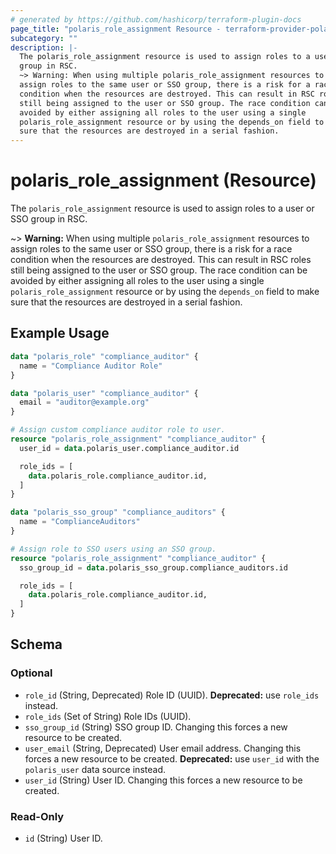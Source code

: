 ```yaml
---
# generated by https://github.com/hashicorp/terraform-plugin-docs
page_title: "polaris_role_assignment Resource - terraform-provider-polaris"
subcategory: ""
description: |-
  The polaris_role_assignment resource is used to assign roles to a user or SSO
  group in RSC.
  ~> Warning: When using multiple polaris_role_assignment resources to
  assign roles to the same user or SSO group, there is a risk for a race
  condition when the resources are destroyed. This can result in RSC roles
  still being assigned to the user or SSO group. The race condition can be
  avoided by either assigning all roles to the user using a single
  polaris_role_assignment resource or by using the depends_on field to make
  sure that the resources are destroyed in a serial fashion.
---
```


# polaris_role_assignment (Resource)

The `polaris_role_assignment` resource is used to assign roles to a user or SSO
group in RSC.

~> **Warning:** When using multiple `polaris_role_assignment` resources to
   assign roles to the same user or SSO group, there is a risk for a race
   condition when the resources are destroyed. This can result in RSC roles
   still being assigned to the user or SSO group. The race condition can be
   avoided by either assigning all roles to the user using a single
   `polaris_role_assignment` resource or by using the `depends_on` field to make
   sure that the resources are destroyed in a serial fashion.

## Example Usage

```terraform
data "polaris_role" "compliance_auditor" {
  name = "Compliance Auditor Role"
}

data "polaris_user" "compliance_auditor" {
  email = "auditor@example.org"
}

# Assign custom compliance auditor role to user.
resource "polaris_role_assignment" "compliance_auditor" {
  user_id = data.polaris_user.compliance_auditor.id

  role_ids = [
    data.polaris_role.compliance_auditor.id,
  ]
}

data "polaris_sso_group" "compliance_auditors" {
  name = "ComplianceAuditors"
}

# Assign role to SSO users using an SSO group.
resource "polaris_role_assignment" "compliance_auditor" {
  sso_group_id = data.polaris_sso_group.compliance_auditors.id

  role_ids = [
    data.polaris_role.compliance_auditor.id,
  ]
}
```

<!-- schema generated by tfplugindocs -->
## Schema

### Optional

- `role_id` (String, Deprecated) Role ID (UUID). **Deprecated:** use `role_ids` instead.
- `role_ids` (Set of String) Role IDs (UUID).
- `sso_group_id` (String) SSO group ID. Changing this forces a new resource to be created.
- `user_email` (String, Deprecated) User email address. Changing this forces a new resource to be created. **Deprecated:** use `user_id` with the `polaris_user` data source instead.
- `user_id` (String) User ID. Changing this forces a new resource to be created.

### Read-Only

- `id` (String) User ID.
